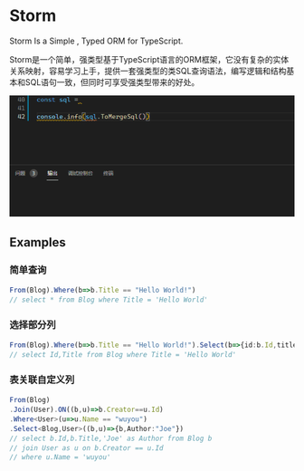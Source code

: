 # Storm
Storm Is a Simple , Typed ORM for TypeScript.

Storm是一个简单，强类型基于TypeScript语言的ORM框架，它没有复杂的实体关系映射，容易学习上手，提供一套强类型的类SQL查询语法，编写逻辑和结构基本和SQL语句一致，但同时可享受强类型带来的好处。

![demo](https://raw.githubusercontent.com/wuyou331/storm/main/demo.gif)

## Examples

### 简单查询
```typescript
From(Blog).Where(b=>b.Title == "Hello World!") 
// select * from Blog where Title = 'Hello World' 
```
### 选择部分列
```typescript
From(Blog).Where(b=>b.Title == "Hello World!").Select(b=>{id:b.Id,title:b.Title})
// select Id,Title from Blog where Title = 'Hello World' 
```
### 表关联自定义列
```typescript
From(Blog)
.Join(User).ON((b,u)=>b.Creator==u.Id)
.Where<User>(u=>u.Name == "wuyou")
.Select<Blog,User>((b,u)=>{b,Author:"Joe"})
// select b.Id,b.Title,'Joe' as Author from Blog b
// join User as u on b.Creator == u.Id
// where u.Name = 'wuyou' 
```
